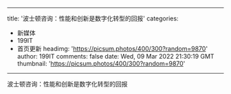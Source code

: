 
---
title: '波士顿咨询：性能和创新是数字化转型的回报'
categories: 
 - 新媒体
 - 199IT
 - 首页更新
headimg: 'https://picsum.photos/400/300?random=9870'
author: 199IT
comments: false
date: Wed, 09 Mar 2022 21:30:19 GMT
thumbnail: 'https://picsum.photos/400/300?random=9870'
---

<div>   
波士顿咨询：性能和创新是数字化转型的回报  
</div>
            